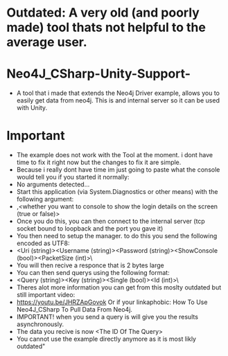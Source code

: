 # Outdated: A very old (and poorly made) tool thats not helpful to the average user.
# Neo4J_CSharp-Unity-Support-
* A tool that i made that extends the Neo4j Driver example, allows you to easily get data from neo4j. This is and internal server so it can be used with Unity.
# Important
* The example does not work with the Tool at the moment. i dont have time to fix it right now but the changes to fix it are simple.
* Because i really dont have time im just going to paste what the console would tell you if you started it normally:
* No arguments detected...
* Start this application (via System.Diagnostics or other means) with the following argument:
*  <port number>,<whether you want to console to show the login details on the screen (true or false)>
* Once you do this, you can then connect to the internal server (tcp socket bound to loopback and the port you gave it)
* You then need to setup the manager. to do this you send the following encoded as UTF8:
*  <Uri (string)>\<Username (string)>\<Password (string)>\<ShowConsole (bool)>\<PacketSize (int)>\
* You will then recive a responce that is 2 bytes large
* You can then send querys using the following format:
*  <Query (string)>\<Key (string)>\<Single (bool)>\<Id (int)>\
* Theres alot more information you can get from this moslty outdated but still important video:
* https://youtu.be/JHRZApGovok Or if your linkaphobic: How To Use Neo4J_CSharp To Pull Data From Neo4j.
* IMPORTANT! when you send a query is will give you the results asynchronously.
* The data you recive is now <The Data>\<The ID Of The Query>
* You cannot use the example directly anymore as it is most likly outdated"
